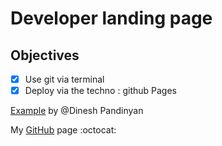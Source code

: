 # Developer landing page

## Objectives

- [x] Use git via terminal
- [x] Deploy via the techno : github Pages

[Example](https://dev.to/flexdinesh/create-your-developer-landing-page-with-github-pages---42jk) by @Dinesh Pandinyan

My [GitHub](https://Amauryh24.github.io) page :octocat:
